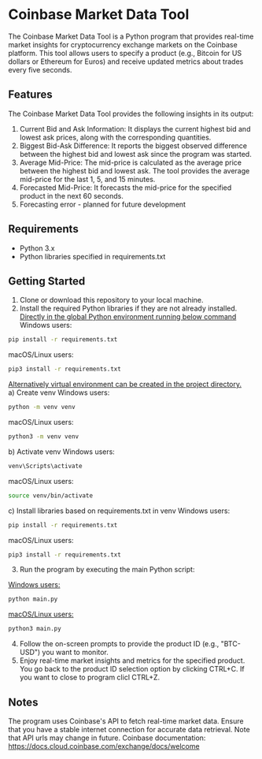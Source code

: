 # Coinbase Market Data Tool

The Coinbase Market Data Tool is a Python program that provides real-time market insights for cryptocurrency exchange markets on the Coinbase platform. This tool allows users to specify a product (e.g., Bitcoin for US dollars or Ethereum for Euros) and receive updated metrics about trades every five seconds.

## Features

The Coinbase Market Data Tool provides the following insights in its output:

1. Current Bid and Ask Information: It displays the current highest bid and lowest ask prices, along with the corresponding quantities.
2. Biggest Bid-Ask Difference: It reports the biggest observed difference between the highest bid and lowest ask since the program was started.
3. Average Mid-Price: The mid-price is calculated as the average price between the highest bid and lowest ask. The tool provides the average mid-price for the last 1, 5, and 15 minutes.
4. Forecasted Mid-Price: It forecasts the mid-price for the specified product in the next 60 seconds.
5. Forecasting error - planned for future development

## Requirements

* Python 3.x
* Python libraries specified in requirements.txt

## Getting Started

1. Clone or download this repository to your local machine.
2. Install the required Python libraries if they are not already installed.\
<ins>Directly in the global Python environment running below command</ins>\
Windows users:
```bash
pip install -r requirements.txt
```
macOS/Linux users:
```bash
pip3 install -r requirements.txt
```
<ins>Alternatively virtual environment can be created in the project directory.</ins>\
a) Create venv
Windows users:
```bash
python -m venv venv
```
macOS/Linux users:
```bash
python3 -m venv venv
```
b) Activate venv
Windows users:
```bash
venv\Scripts\activate
```
macOS/Linux users:
```bash
source venv/bin/activate
```
c) Install libraries based on requirements.txt in venv
Windows users:
```bash
pip install -r requirements.txt
```
macOS/Linux users:
```bash
pip3 install -r requirements.txt
```

3. Run the program by executing the main Python script:

<u>Windows users:</u>
```bash
python main.py
```
<u>macOS/Linux users:</u>
```bash
python3 main.py
```

4. Follow the on-screen prompts to provide the product ID (e.g., "BTC-USD") you want to monitor.
5. Enjoy real-time market insights and metrics for the specified product. You go back to the product ID selection option by clicking CTRL+C. If you want to close to program clicl CTRL+Z.

## Notes
The program uses Coinbase's API to fetch real-time market data. Ensure that you have a stable internet connection for accurate data retrieval. Note that API urls may change in future.
Coinbase documentation: https://docs.cloud.coinbase.com/exchange/docs/welcome


